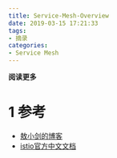 ```yaml
---
title: Service-Mesh-Overview
date: 2019-03-15 17:21:33
tags: 
- 摘录
categories: 
- Service Mesh
---
```


__阅读更多__

<!--more-->

# 1 参考

* [敖小剑的博客](https://skyao.io/)
* [istio官方中文文档](https://preliminary.istio.io/zh/)
